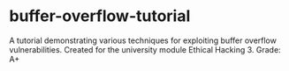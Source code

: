 # buffer-overflow-tutorial
A tutorial demonstrating various techniques for exploiting buffer overflow vulnerabilities. Created for the university module Ethical Hacking 3. Grade: A+
